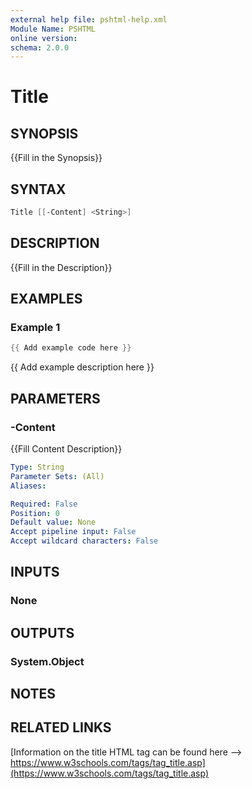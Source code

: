 ```yaml
---
external help file: pshtml-help.xml
Module Name: PSHTML
online version:
schema: 2.0.0
---
```


# Title

## SYNOPSIS
{{Fill in the Synopsis}}

## SYNTAX

``` powershell
Title [[-Content] <String>]
```

## DESCRIPTION
{{Fill in the Description}}

## EXAMPLES

### Example 1

``` powershell
{{ Add example code here }}
```

{{ Add example description here }}

## PARAMETERS

### -Content
{{Fill Content Description}}

```yaml
Type: String
Parameter Sets: (All)
Aliases:

Required: False
Position: 0
Default value: None
Accept pipeline input: False
Accept wildcard characters: False
```

## INPUTS

### None

## OUTPUTS

### System.Object
## NOTES

## RELATED LINKS

[Information on the title HTML tag can be found here --> https://www.w3schools.com/tags/tag_title.asp](https://www.w3schools.com/tags/tag_title.asp)